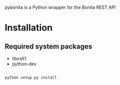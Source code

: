 pybonita is a Python wrapper for the Bonita REST API

Installation
============

Required system packages
------------------------

  * libxslt1
  * python-dev


<code>
python setup.py install
</code>

